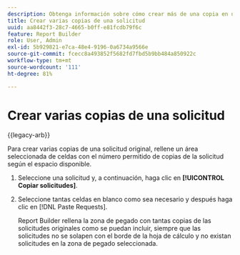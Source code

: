 ```yaml
---
description: Obtenga información sobre cómo crear más de una copia en una solicitud.
title: Crear varias copias de una solicitud
uuid: aa8442f3-28c7-4665-b0ff-e81fcdb79f6c
feature: Report Builder
role: User, Admin
exl-id: 5b929821-e7ca-48e4-9196-0a6734a9566e
source-git-commit: fcecc8a493852f5682fd7fbd5b9bb484a850922c
workflow-type: tm+mt
source-wordcount: '111'
ht-degree: 81%

---
```


# Crear varias copias de una solicitud

{{legacy-arb}}

Para crear varias copias de una solicitud original, rellene un área seleccionada de celdas con el número permitido de copias de la solicitud según el espacio disponible.

1. Seleccione una solicitud y, a continuación, haga clic en **[!UICONTROL Copiar solicitudes]**.
1. Seleccione tantas celdas en blanco como sea necesario y después haga clic en [!DNL Paste Requests].

   Report Builder rellena la zona de pegado con tantas copias de las solicitudes originales como se puedan incluir, siempre que las solicitudes no se solapen con el borde de la hoja de cálculo y no existan solicitudes en la zona de pegado seleccionada.
